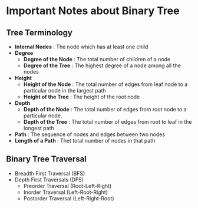 # Important Notes about Binary Tree

## Tree Terminology
- **Internal Nodes** : The node which has at least one child
- **Degree** 
  - **Degree of the Node** : The total number of children of a node
  - **Degree of the Tree** : The highest degree of a node among all the nodes
- **Height** 
  - **Height of the Node** : The total number of edges from leaf node to a particular node in the largest path
  - **Height of the Tree** : The height of the root node
- **Depth**
  - **Depth of the Node** : The total number of edges from root node to a particular node.
  - **Depth of the Tree** : The total number of edges from root to leaf in the longest path
- **Path** : The sequence of nodes and edges between two nodes
- **Length of a Path** : Thet total number of nodes in that path
  

## Binary Tree Traversal 
- Breadth First Traversal (BFS)
- Depth First Traversals (DFS)
  - Preorder Traversal (Root-Left-Right)
  - Inorder Traversal (Left-Root-Right)
  - Postorder Traversal (Left-Right-Root)
